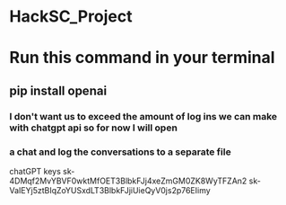 # HackSC_Project

# Run this command in your terminal
##  pip install openai   

### I don't want us to exceed the amount of log ins we can make with chatgpt api so for now I will open 
### a chat and log the conversations to a separate file




chatGPT keys
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
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
